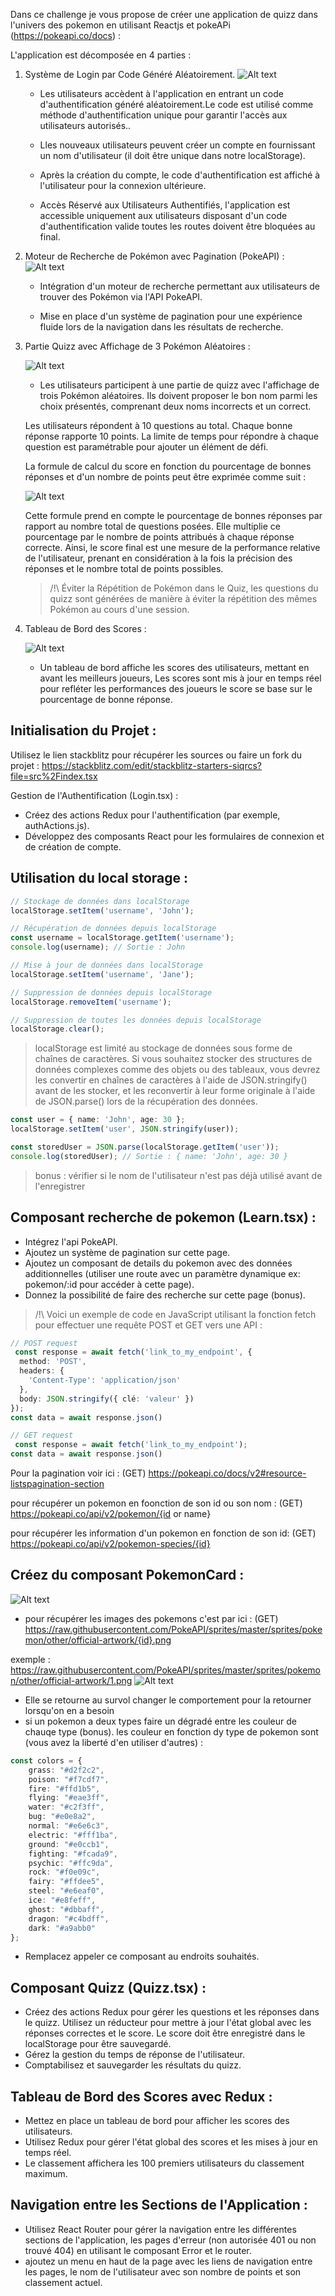 Dans ce challenge je vous propose de créer une application de quizz dans l'univers des pokemon en utilisant Reactjs et pokeAPi (https://pokeapi.co/docs) :

L'application est décomposée en 4 parties :

1. Système de Login par Code Généré Aléatoirement.
   ![Alt text](image-1.png)

   - Les utilisateurs accèdent à l'application en entrant un code d'authentification généré aléatoirement.Le code est utilisé comme méthode d'authentification unique pour garantir l'accès aux utilisateurs autorisés..

   - Lles nouveaux utilisateurs peuvent créer un compte en fournissant un nom d'utilisateur (il doit être unique dans notre localStorage).

   - Après la création du compte, le code d'authentification est affiché à l'utilisateur pour la connexion ultérieure.

   - Accès Réservé aux Utilisateurs Authentifiés, l'application est accessible uniquement aux utilisateurs disposant d'un code d'authentification valide toutes les routes doivent être bloquées au final.

2. Moteur de Recherche de Pokémon avec Pagination (PokeAPI) :
    ![Alt text](image-4.png)
    - Intégration d'un moteur de recherche permettant aux utilisateurs de trouver des Pokémon via l'API PokeAPI.
        
    - Mise en place d'un système de pagination pour une expérience fluide lors de la navigation dans les résultats de recherche.

3. Partie Quizz avec Affichage de 3 Pokémon Aléatoires :

    ![Alt text](image-3.png)
    - Les utilisateurs participent à une partie de quizz avec l'affichage de trois Pokémon aléatoires. Ils doivent proposer le bon nom parmi les choix présentés, comprenant deux noms incorrects et un correct.

    Les utilisateurs répondent à 10 questions au total.
    Chaque bonne réponse rapporte 10 points. La limite de temps pour répondre à chaque question est paramétrable pour ajouter un élément de défi.

    La formule de calcul du score en fonction du pourcentage de bonnes réponses et d'un nombre de points peut être exprimée comme suit :
    
    ![Alt text](image.png)

    Cette formule prend en compte le pourcentage de bonnes réponses par rapport au nombre total de questions posées. Elle multiplie ce pourcentage par le nombre de points attribués à chaque réponse correcte. Ainsi, le score final est une mesure de la performance relative de l'utilisateur, prenant en considération à la fois la précision des réponses et le nombre total de points possibles.

    > /!\ Éviter la Répétition de Pokémon dans le Quiz, les questions du quizz sont générées de manière à éviter la répétition des mêmes Pokémon au cours d'une session.

4.  Tableau de Bord des Scores :

    ![Alt text](image-2.png)
    - Un tableau de bord affiche les scores des utilisateurs, mettant en avant les meilleurs joueurs, Les scores sont mis à jour en temps réel pour refléter les performances des joueurs le score se base sur le pourcentage de bonne réponse.


## Initialisation du Projet :

Utilisez le lien stackblitz pour récupérer les sources ou faire un fork du projet :
https://stackblitz.com/edit/stackblitz-starters-siqrcs?file=src%2Findex.tsx

Gestion de l'Authentification (Login.tsx) :

- Créez des actions Redux pour l'authentification (par exemple, authActions.js).
- Développez des composants React pour les formulaires de connexion et de création de compte.

## Utilisation du local storage :
```ts
// Stockage de données dans localStorage
localStorage.setItem('username', 'John');

// Récupération de données depuis localStorage
const username = localStorage.getItem('username');
console.log(username); // Sortie : John

// Mise à jour de données dans localStorage
localStorage.setItem('username', 'Jane');

// Suppression de données depuis localStorage
localStorage.removeItem('username');

// Suppression de toutes les données depuis localStorage
localStorage.clear();
```

> localStorage est limité au stockage de données sous forme de chaînes de caractères. Si vous souhaitez stocker des structures de données complexes comme des objets ou des tableaux, vous devrez les convertir en chaînes de caractères à l'aide de JSON.stringify() avant de les stocker, et les reconvertir à leur forme originale à l'aide de JSON.parse() lors de la récupération des données.

```ts
const user = { name: 'John', age: 30 };
localStorage.setItem('user', JSON.stringify(user));

const storedUser = JSON.parse(localStorage.getItem('user'));
console.log(storedUser); // Sortie : { name: 'John', age: 30 }
```

> bonus : vérifier si le nom de l'utilisateur n'est pas déjà utilisé avant de l'enregistrer

## Composant recherche de pokemon (Learn.tsx) :

- Intégrez l'api PokeAPI.
- Ajoutez un système de pagination sur cette page.
- Ajoutez un composant de details du pokemon avec des données additionnelles (utiliser une route avec un paramètre dynamique ex: pokemon/:id pour accéder à cette page). 
- Donnez la possibilité de faire des recherche sur cette page (bonus).

>  /!\ Voici un exemple de code en JavaScript utilisant la fonction fetch pour effectuer une requête POST et GET vers une API :
```ts
// POST request
 const response = await fetch('link_to_my_endpoint', {
  method: 'POST',
  headers: {
    'Content-Type': 'application/json'
  },
  body: JSON.stringify({ clé: 'valeur' })
});
const data = await response.json()

// GET request
 const response = await fetch('link_to_my_endpoint');
const data = await response.json()
```
Pour la pagination voir ici :
(GET) https://pokeapi.co/docs/v2#resource-listspagination-section

pour récupérer un pokemon en foonction de son id ou son nom :
(GET) https://pokeapi.co/api/v2/pokemon/{id or name}

pour récupérer les information d'un pokemon en fonction de son id:
(GET) https://pokeapi.co/api/v2/pokemon-species/{id}

## Créez du composant PokemonCard :

![Alt text](image-5.png)

- pour récupérer les images des pokemons c'est par ici :
(GET) https://raw.githubusercontent.com/PokeAPI/sprites/master/sprites/pokemon/other/official-artwork/{id}.png

exemple : https://raw.githubusercontent.com/PokeAPI/sprites/master/sprites/pokemon/other/official-artwork/1.png
 ![Alt text](1.png)

- Elle se retourne au survol changer le comportement pour la retourner lorsqu'on en a besoin
- si un pokemon a deux types faire un dégradé entre les couleur de chauqe type (bonus).
les couleur en fonction dy type de pokemon sont (vous avez la liberté d'en utiliser d'autres) :
```ts
const colors = {
	grass: "#d2f2c2",
	poison: "#f7cdf7",
	fire: "#ffd1b5",
	flying: "#eae3ff",
	water: "#c2f3ff",
	bug: "#e0e8a2",
	normal: "#e6e6c3",
	electric: "#fff1ba",
	ground: "#e0ccb1",
	fighting: "#fcada9",
	psychic: "#ffc9da",
	rock: "#f0e09c",
	fairy: "#ffdee5",
	steel: "#e6eaf0",
	ice: "#e8feff",
	ghost: "#dbbaff",
	dragon: "#c4bdff",
	dark: "#a9abb0"
};

```
- Remplacez appeler ce composant au endroits souhaités.

## Composant Quizz (Quizz.tsx) :

- Créez des actions Redux pour gérer les questions et les réponses dans le quizz.
  Utilisez un réducteur pour mettre à jour l'état global avec les réponses correctes et le score. Le score doit être enregistré dans le localStorage pour être sauvegardé.
- Gérez la gestion du temps de réponse de l'utilisateur.
- Comptabilisez et sauvegarder les résultats du quizz.

## Tableau de Bord des Scores avec Redux :

- Mettez en place un tableau de bord pour afficher les scores des utilisateurs.
- Utilisez Redux pour gérer l'état global des scores et les mises à jour en temps réel.
- Le classement affichera les 100 premiers utilisateurs du classement maximum.


 ## Navigation entre les Sections de l'Application :
 
 - Utilisez React Router pour gérer la navigation entre les différentes sections de l'application, les pages d'erreur (non autorisée 401 ou non trouvé 404) en utilisant le composant Error et le router.
 - ajoutez un menu en haut de la page avec les liens de navigation entre les pages, le nom de l'utilisateur avec son nombre de points et son classement actuel.

